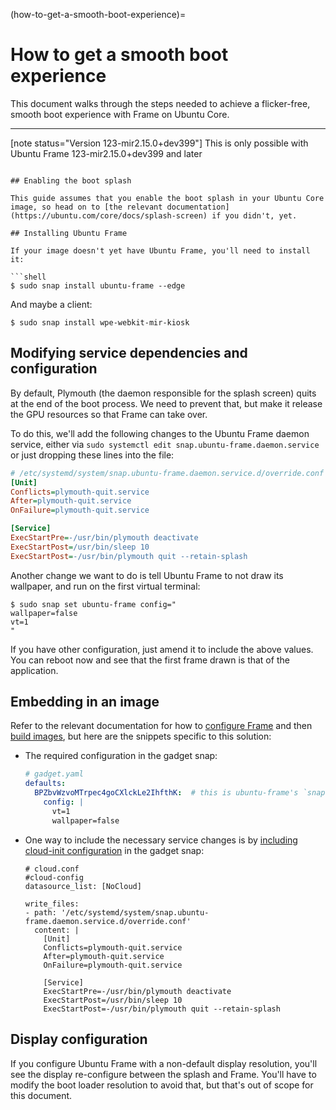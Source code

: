 (how-to-get-a-smooth-boot-experience)=

# How to get a smooth boot experience

This document walks through the steps needed to achieve a flicker-free, smooth boot experience with Frame on Ubuntu Core.

______________________________________________________________________

[note status="Version 123-mir2.15.0+dev399"]
This is only possible with Ubuntu Frame 123-mir2.15.0+dev399 and later

````

## Enabling the boot splash

This guide assumes that you enable the boot splash in your Ubuntu Core image, so head on to [the relevant documentation](https://ubuntu.com/core/docs/splash-screen) if you didn't, yet.

## Installing Ubuntu Frame

If your image doesn't yet have Ubuntu Frame, you'll need to install it:

```shell
$ sudo snap install ubuntu-frame --edge
````

And maybe a client:

```shell
$ sudo snap install wpe-webkit-mir-kiosk
```

## Modifying service dependencies and configuration

By default, Plymouth (the daemon responsible for the splash screen) quits at the end of the boot process. We need to prevent that, but make it release the GPU resources so that Frame can take over.

To do this, we'll add the following changes to the Ubuntu Frame daemon service, either via `sudo systemctl edit snap.ubuntu-frame.daemon.service` or just dropping these lines into the file:

```ini
# /etc/systemd/system/snap.ubuntu-frame.daemon.service.d/override.conf
[Unit]
Conflicts=plymouth-quit.service
After=plymouth-quit.service
OnFailure=plymouth-quit.service

[Service]
ExecStartPre=-/usr/bin/plymouth deactivate
ExecStartPost=/usr/bin/sleep 10
ExecStartPost=-/usr/bin/plymouth quit --retain-splash
```

Another change we want to do is tell Ubuntu Frame to not draw its wallpaper, and run on the first virtual terminal:

```shell
$ sudo snap set ubuntu-frame config="
wallpaper=false
vt=1
"
```

If you have other configuration, just amend it to include the above values. You can reboot now and see that the first frame drawn is that of the application.

## Embedding in an image

Refer to the relevant documentation for how to [configure Frame](/reference/configuring-ubuntu-frame-through-a-gadget-snap.md) and then [build images](https://ubuntu.com/core/docs/image-building), but here are the snippets specific to this solution:

- The required configuration in the gadget snap:

  ```yaml
  # gadget.yaml
  defaults:
    BPZbvWzvoMTrpec4goCXlckLe2IhfthK:  # this is ubuntu-frame's `snap-id`
      config: |
        vt=1
        wallpaper=false
  ```

- One way to include the necessary service changes is by [including cloud-init configuration](https://documentation.ubuntu.com/core/reference/gadget-snap-format/index.html#setup-files) in the gadget snap:

  ```
  # cloud.conf
  #cloud-config
  datasource_list: [NoCloud]

  write_files:
  - path: '/etc/systemd/system/snap.ubuntu-frame.daemon.service.d/override.conf'
    content: |
      [Unit]
      Conflicts=plymouth-quit.service
      After=plymouth-quit.service
      OnFailure=plymouth-quit.service

      [Service]
      ExecStartPre=-/usr/bin/plymouth deactivate
      ExecStartPost=/usr/bin/sleep 10
      ExecStartPost=-/usr/bin/plymouth quit --retain-splash
  ```

## Display configuration

If you configure Ubuntu Frame with a non-default display resolution, you'll see the display re-configure between the splash and Frame. You'll have to modify the boot loader resolution to avoid that, but that's out of scope for this document.
